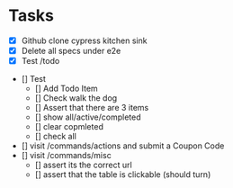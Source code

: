 # Tasks
- [x] Github clone cypress kitchen sink
- [x] Delete all specs under e2e
- [x] Test <your app url>/todo
- [] Test
    - [] Add Todo Item
    - [] Check walk the dog
    - [] Assert that there are 3 items
    - [] show all/active/completed
    - [] clear copmleted
    - [] check all
- [] visit /commands/actions and submit a Coupon Code
- [] visit /commands/misc
    - [] assert its the correct url
    - [] assert that the table is clickable (should turn)
